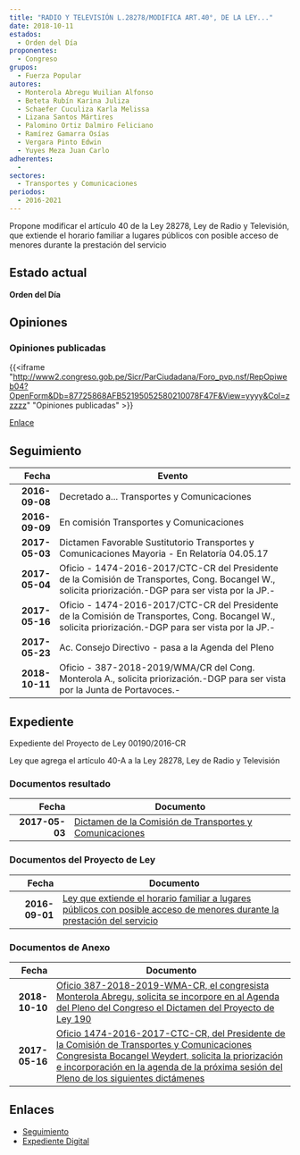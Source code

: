 ```yaml
---
title: "RADIO Y TELEVISIÓN L.28278/MODIFICA ART.40°, DE LA LEY..."
date: 2018-10-11
estados: 
  - Orden del Día
proponentes: 
  - Congreso
grupos: 
  - Fuerza Popular
autores: 
  - Monterola Abregu Wuilian Alfonso
  - Beteta Rubín Karina Juliza
  - Schaefer Cuculiza Karla Melissa
  - Lizana Santos Mártires
  - Palomino Ortiz Dalmiro Feliciano
  - Ramírez Gamarra Osías
  - Vergara Pinto Edwin
  - Yuyes Meza Juan Carlo
adherentes: 
  - 
sectores: 
  - Transportes y Comunicaciones
periodos: 
  - 2016-2021
---
```


Propone modificar el artículo 40 de la Ley 28278, Ley de Radio y Televisión, que extiende el horario familiar a lugares públicos con posible acceso de menores durante la prestación del servicio


## Estado actual

**Orden del Día**

## Opiniones

### Opiniones publicadas

{{<iframe "http://www2.congreso.gob.pe/Sicr/ParCiudadana/Foro_pvp.nsf/RepOpiweb04?OpenForm&Db=87725868AFB52195052580210078F47F&View=yyyy&Col=zzzzz" "Opiniones publicadas" >}}

[Enlace](http://www2.congreso.gob.pe/Sicr/ParCiudadana/Foro_pvp.nsf/RepOpiweb04?OpenForm&Db=87725868AFB52195052580210078F47F&View=yyyy&Col=zzzzz)

## Seguimiento

| Fecha | Evento |
|------:|--------|
| **2016-09-08** | Decretado a... Transportes y Comunicaciones|
| **2016-09-09** | En comisión Transportes y Comunicaciones|
| **2017-05-03** | Dictamen Favorable Sustitutorio Transportes y Comunicaciones Mayoria - En Relatoría 04.05.17|
| **2017-05-04** | Oficio - 1474-2016-2017/CTC-CR del Presidente de la Comisión de Transportes, Cong. Bocangel W., solicita priorización.-DGP para ser vista por la JP.-|
| **2017-05-16** | Oficio - 1474-2016-2017/CTC-CR del Presidente de la Comisión de Transportes, Cong. Bocangel W., solicita priorización.-DGP para ser vista por la JP.-|
| **2017-05-23** | Ac. Consejo Directivo - pasa a la Agenda del Pleno|
| **2018-10-11** | Oficio - 387-2018-2019/WMA/CR del Cong. Monterola A., solicita priorización.-DGP para ser vista por la Junta de Portavoces.-|


## Expediente

Expediente del Proyecto de Ley 00190/2016-CR

Ley que agrega el artículo 40-A a la Ley 28278, Ley de Radio y Televisión


### Documentos resultado

| Fecha | Documento |
|------:|--------|
| **2017-05-03** | [Dictamen de la Comisión de Transportes y Comunicaciones](http://www.leyes.congreso.gob.pe/Documentos/2016_2021/Dictamenes/Proyectos_de_Ley/00190DC23MAY20170503.pdf) |

### Documentos del Proyecto de Ley

| Fecha | Documento |
|------:|--------|
| **2016-09-01** | [Ley que extiende el horario familiar a lugares públicos con posible acceso de menores durante la prestación del servicio](http://www.leyes.congreso.gob.pe/Documentos/2016_2021/Proyectos_de_Ley_y_de_Resoluciones_Legislativas/PL0019020160901.pdf) |

### Documentos de Anexo

| Fecha | Documento |
|------:|--------|
| **2018-10-10** | [Oficio 387-2018-2019-WMA-CR, el congresista Monterola Abregu, solicita se incorpore en al Agenda del Pleno del Congreso el Dictamen del Proyecto de Ley 190](http://www.leyes.congreso.gob.pe/Documentos/2016_2021/Oficios/Congresistas/OFICIO-387-2018-2019-WMA-CR.PDF) |
| **2017-05-16** | [Oficio 1474-2016-2017-CTC-CR, del Presidente de la Comisión de Transportes y Comunicaciones Congresista Bocangel Weydert, solicita la priorización e incorporación en la agenda de la próxima sesión del Pleno de los siguientes dictámenes](http://www.leyes.congreso.gob.pe/Documentos/2016_2021/Oficios/Comisiones_Ordinarias/OFICIO-1474-2016-2017-CTC-CR.pdf) |

## Enlaces 

- [Seguimiento](http://www2.congreso.gob.pe/Sicr/TraDocEstProc/CLProLey2016.nsf/f7fff46988ca05b1052578e100829cc7/14937ebb86c32f580525802100799571?OpenDocument)
- [Expediente Digital](http://www2.congreso.gob.pehttp://www2.congreso.gob.pe/Sicr/TraDocEstProc/CLProLey2016.nsf/f7fff46988ca05b1052578e100829cc7/14937ebb86c32f580525802100799571?OpenDocument&Click=05257FB7005EB655.eb71d0cf91d8294e05256cdf006b5706/$Body/0.1C6C)
